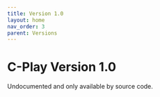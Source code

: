 ```yaml
---
title: Version 1.0
layout: home
nav_order: 3
parent: Versions
---
```


# C-Play Version 1.0

Undocumented and only available by source code.